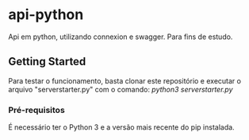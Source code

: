 # api-python

Api em python, utilizando connexion e swagger. Para fins de estudo.

## Getting Started

Para testar o funcionamento, basta clonar este repositório e executar o arquivo "serverstarter.py" com o comando: *python3 serverstarter.py*

### Pré-requisitos

É necessário ter o Python 3 e a versão mais recente do pip instalada. 


